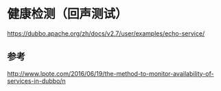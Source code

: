 # 健康检测（回声测试）
https://dubbo.apache.org/zh/docs/v2.7/user/examples/echo-service/


## 参考
http://www.lpote.com/2016/06/19/the-method-to-monitor-availability-of-services-in-dubbo/n